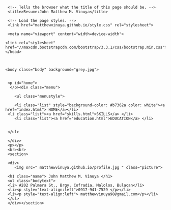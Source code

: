 <html><head>
	 <!-- This tells the browser how to read the document. -->
	 <meta charset="utf-8">
	
	 <!-- Tells the browser what the title of this page should be. -->
	 <title>Resume:John Matthew M. Vinuya</title>
	
	 <!-- Load the page styles. -->
	 <link href="matthewvinuya.github.io/style.css" rel="stylesheet">
	
	 <meta name="viewport" content="width=device-width">
	
	<link rel="stylesheet" href="//maxcdn.bootstrapcdn.com/bootstrap/3.3.1/css/bootstrap.min.css"></head>
	
	
	
	<body class="body" background="grey.jpg">
	
	
	 <p id="home">
	  </p><div class="menu">	
		
		<ul class="menustyle"> 
			
		<li class="list" style="background-color: #b7362a color: white"><a href="index.html"> HOME</a></li>
	 <li class="list"><a href="skills.html">SKILLS</a> </li>
		<li class="list"><a href="education.html">EDUCATION</a> </li>
		
	
	 </ul>
		  
	 </div>
	 <p></p>
	 <br><br>
	 <section>
	
	 <div>
		<img src=" matthewvinuya.github.io/profile.jpg " class="picture">
	
	 <h1 class="name"> John Matthew M. Vinuya </h1>
	 <ul class="bodytext">
	 <li> #202 Palmera St., Brgy. Cofradia, Malolos, Bulacan</li> 
	 <li><p style="text-align:left">0917-941-7529 </p></li>
	 <li><p style="text-align:left"> matthewvinuya98@gmail.com</p></li>
	 </ul>
	 </div></section>

	
	
	
</body></html>
